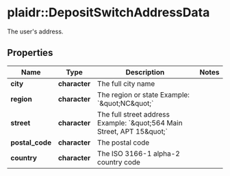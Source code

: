 # plaidr::DepositSwitchAddressData

The user's address.

## Properties
Name | Type | Description | Notes
------------ | ------------- | ------------- | -------------
**city** | **character** | The full city name | 
**region** | **character** | The region or state Example: &#x60;\&quot;NC\&quot;&#x60; | 
**street** | **character** | The full street address Example: &#x60;\&quot;564 Main Street, APT 15\&quot;&#x60; | 
**postal_code** | **character** | The postal code | 
**country** | **character** | The ISO 3166-1 alpha-2 country code | 


